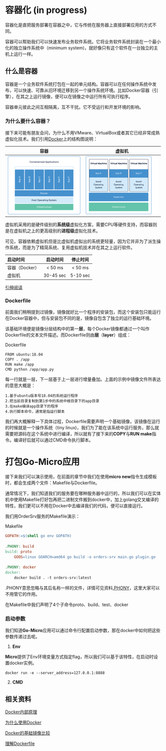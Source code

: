 # 容器化 (in progress)

容器化是直把服务部署在容器之中，它与传统在服务器上直接部署应用的方式不同。

容器可以帮助我们可以快速发布业务软件系统。它将业务软件系统封装在一个最小化的独立操作系统中（minimum system)，就好像只有这个软件在一台独立的主机上运行一样。

## 什么是容器

容器是一个业务软件系统打包在一起的单元结构。容器可以在任何操作系统中发布，可以快速、可靠从旧环境迁移到另一个操作系统环境。比如Docker容器（引擎），在其之上运行镜像，便可以在镜像之中运行所有可执行程序。

容器单元彼此之间互相隔离，互不干扰。它不受运行和开发环境的影响。

### 为什么要什么容器？

接下来可能有朋友会问，为什么不用VMware、VirtualBox或者其它已经非常成熟虚拟化技术。我们引用[Docker](https://www.docker.com/resources/what-container)上的结构图说明：

容器             |  虚拟机
:-------------------------:|:-------------------------:
![](../docs/part8_docker-containerized-appliction-blue-border_1.png)  |  ![](../docs/part8_container-vm-whatcontainer_2.png)

虚拟机采用的是硬件级别的**系统级**虚拟化方案，需要CPU等硬件支持，而容器则是在虚拟机之上的更高级别的**进程级**虚拟化技术。

可见，容器依赖虚拟机但是比虚拟机虚拟出的系统更轻量，因为它并非为了派生操作系统，而是为了精简系统、复用虚拟机技术并在其之上运行软件。

启动时间             | 启动时间             |  停止时间
:-------------------------|:-------------------------:|:-------------------------:
容器（Docker）    | < 50 ms| < 50 ms
虚拟机 | 30-45 sec| 5-10 sec

[引伸阅读][Docker内部原理]

### Dockerfile

前面我们稍稍提到过镜像，镜像就好比一个程序的安装包，而这个安装包只能运行在Docker容器中，但与安装包不同的是，镜像自包含了独立的运行基础环境。

该基础环境便是镜像分层结构中的第一**层**，每个Docker镜像都通过一个叫作Dockerfile的文本文件描述。而Dockerfile则由**层**（**layer**）组成：

Dockerfile

```text
FROM ubuntu:18.04
COPY . /app
RUN make /app
CMD python /app/app.py
```

每一行就是一层，下一层基于上一层进行增量叠加。上面的示例中镜像文件所表达的意思大概是：

```text
1.基于ubuntu版本号18.04的系统运行程序
2.把当前目录复制到第1步中的系统中根目录下的app目录
3.在make编译app目录下的程序
4.执行脚本命令，通常是指运行脚本
```

我们再大概解释一下具体过程，Dockerfile需要声明一个基础镜像，该镜像在运行的时候就是一个操作系统（tiny linux)，我们为了能在该系统中运行服务，那么就需要把源码在这个系统中进行编译，所以就有了接下来的**COPY**与**RUN make**指令。编译好后就可以通过CMD命令执行脚本。

# 打包Go-Micro应用

接下来我们可以演示使用，在前面的章节中我们在使用**micro new**指令生成模板时，都会生成两个文件：Makefile与Dockerfile。

通常情况下，我们知道我们的服务要在哪种服务器中运行的，所以我们可以在实体机中使用Makefile打好包再把二进制文件搬到docker中，加上golang交叉编译的特性，我们更可以不用在Docker中去编译我们的代码，便可以直接运行。

我们用OrderSrv服务的Makefile演示：

Makefile

```makefile
GOPATH:=$(shell go env GOPATH)

.PHONY: build
build: proto
	GOOS=linux GOARCH=amd64 go build -o orders-srv main.go plugin.go

.PHONY: docker
docker:
	docker build . -t orders-srv:latest
```

.PHONY意思忽略与其后名称一样的文件，详情可见资料[.PHONY][.PHONY]，这里大家可以不用管它的作用。

在Makefile中我们声明了4个子命令proto、build、test、docker

### 启动参数

我们知道**Go-Micro**应用可以通过命令行配置启动参数，那在docker中如何把这些参数传递过去呢。

1. **Env**

**Micro**提供了Env环境变量方式指定flag，所以我们可以基于该特性，在启动时设置docker实例。

```
docker run -e --server_address=127.0.0.1:8888
```

2. **CMD**




## 相关资料

[Docker内部原理][Docker内部原理]

[为什么使用Docker][为什么使用Docker]

[Docker的基础镜像比较](https://nickjanetakis.com/blog/the-3-biggest-wins-when-using-alpine-as-a-base-docker-image)

[理解Dockerfile](https://docs.docker.com/engine/reference/builder/)

[Docker内部原理]: https://medium.com/@nagarwal/understanding-the-docker-internals-7ccb052ce9fe
[为什么使用Docker]: https://runnable.com/docker/why-use-docker

[.PHONY]: https://stackoverflow.com/questions/2145590/what-is-the-purpose-of-phony-in-a-makefile